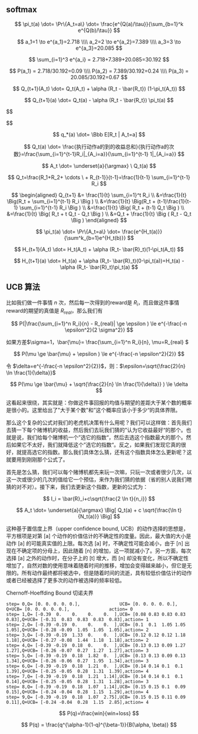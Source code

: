 ## softmax

$$
\pi_t(a) \dot= \Pr\{A_t=a\} \dot= \frac{e^{Q(a)/\tau}}{\sum_{b=1}^k e^{Q(b)/\tau}}
$$

$$
a_1=1 \to e^{a_1}=2.718
\\\\
a_2=2 \to e^{a_2}=7.389
\\\\
a_3=3 \to e^{a_3}=20.085
$$

$$
\sum_{i=1}^3 e^{a_i} = 2.718+7.389+20.085=30.192
$$

$$
P(a_1) = 2.718/30.192=0.09
\\\\
P(a_2) = 7.389/30.192=0.24
\\\\
P(a_3) = 20.085/30.192=0.67
$$

$$
Q_{t+1}(A_t) \dot= Q_t(A_t) + \alpha (R_t - \bar{R_t}) (1-\pi_t(A_t))
$$

$$
Q_{t+1}(a) \dot= Q_t(a) - \alpha (R_t - \bar{R_t}) \pi_t(a)
$$

$$

$$

$$
q_*(a) \dot= \Bbb E[R_t | A_t=a]
$$

$$
Q_t(a) \dot= \frac{执行动作a的到的收益总和}{执行动作a的次数}=\frac{\sum_{i=1}^{t-1}R_i|_{A_i=a}}{\sum_{i=1}^{t-1} 1|_{A_i=a}}
$$

$$
A_t \dot= \underset{a}{\argmax} \ Q_t(a)
$$

$$
Q_t=\frac{R_1+R_2+ \cdots \ + R_{t-1}}{t-1}=\frac{1}{t-1} \sum_{i=1}^{t-1} R_i
$$

$$
\begin{aligned}
Q_{t+1} &= \frac{1}{t} \sum_{i=1}^t R_i
\\
&=\frac{1}{t} \Big(R_t + \sum_{i=1}^{t-1} R_i \Big )
\\
&=\frac{1}{t} \Big(R_t + (t-1)\frac{1}{t-1} \sum_{i=1}^{t-1} R_i \Big )
\\
&=\frac{1}{t} \Big( R_t + (t-1) Q_t \Big )
\\
&=\frac{1}{t} \Big( R_t + t Q_t - Q_t \Big )
\\
&=Q_t + \frac{1}{t} \Big ( R_t - Q_t \Big )
\end{aligned}
$$


$$
\pi_t(a) \dot= \Pr\{A_t=a\} \dot= \frac{e^{H_t(a)}}{\sum^k_{b=1}e^{H_t(b)}}
$$

$$
H_{t+1}(A_t) \dot= H_t(A_t) + \alpha (R_t- \bar{R}_t)(1-\pi_t(A_t))
$$

$$
H_{t+1}(a) \dot= H_t(a) + \alpha (R_t- \bar{R}_t)(0-\pi_t(a))=H_t(a) - \alpha (R_t- \bar{R}_t)\pi_t(a)
$$



## UCB 算法

比如我们做一件事情 $n$ 次，然后每一次得到的reward是 $R_i$，而且做这件事情reward的期望的真值是 $R_{real}$，那么我们有

$$
P(|\frac{\sum_{i=1}^n R_i}{n} - R_{real}| \ge \epsilon ) \le e^{-\frac{-n \epsilon^2}{2 \sigma^2}}
$$

如果方差$\sigma=1，\bar{\mu}= \frac{\sum_{i=1}^n R_i}{n}, \mu=R_{real} $

$$
P(\mu \ge \bar{\mu} + \epsilon ) \le e^{-\frac{-n \epsilon^2}{2}}
$$

令 $\delta=e^{-\frac{-n \epsilon^2}{2}}$，则：$\epsilon=\sqrt{\frac{2}{n} \ln \frac{1}{\delta}}$


$$
P(\mu \ge \bar{\mu} + \sqrt{\frac{2}{n} \ln \frac{1}{\delta}} ) \le \delta
$$



这看起来很绕，其实就是：你做这件事回报的均值与期望的差距大于某个数的概率是很小的。这里给出了"大于某个数"和”这个概率应该小于多少“的具体界限。

那么这个复杂的公式对我们的老虎机决策有什么用呢？我们可以这样做：首先我们去猜一下每个赌博机的收益，然后我们去玩我们猜的”认为它收益最好“的那个。也就是说，我们给每个赌博机一个”选它的指数“，然后去选这个指数最大的那个。然后如果它不太好，我们就降低这个”选它的指数“。反之，如果我们发现它真的很好，就提高选它的指数。那么我们具体怎么猜，还有这个指数具体怎么更新呢？这就要用到刚刚那个公式了。

首先是怎么猜，我们可以每个赌博机都先来玩一次嘛，只玩一次或者很少几次，以这一次或很少的几次的值给它一个预估，来作为我们猜的依据（省的别人说我们瞎猜的对不对）。接下来，我们去更新这个指数，更新的公式为：

$$
I_i = \bar{R}_i+c\sqrt{\frac{2 \ln t}{n_i}}
$$

$$
A_t \dot= \underset{a}{\argmax} \Big[ Q_t(a) + c \sqrt{\frac{\ln t}{N_t(a)}} \Big]
$$

这种基于置信度上界（upper confidence bound, UCB）的动作选择的思想是，平方根项是对第 [a] 个动作的价值估计的不确定性的度量。因此，最大值的大小是动作 [a] 的可能真实值的上限。每次选 [a] 时，不确定性可能会减小，由于 [n] 出现在不确定项的分母上，因此随着 [n] 的增加，这一项就减小了。另一方面，每次选择 [a] 之外的动作时，在分子上的 [t] 增大，而 [n] 却没有变化，所以不确定性增加了，自然对数的使用意味着随着时间的推移，增加会变得越来越小，但它是无限的。所有动作最终都将被选中，但是随着时间的流逝，具有较低价值估计的动作或者已经被选择了更多次的动作被选择的频率较低。


Chernoff-Hoeffding Bound
切诺夫界


```
step= 0,Q= [0. 0. 0. 0. 0.],               UCB= [0. 0. 0. 0. 0.],          Q+UCB= [0. 0. 0. 0. 0.],               action= 0
step= 1,Q= [-0.39  0.    0.    0.    0.  ],UCB= [0.08 0.83 0.83 0.83 0.83],Q+UCB= [-0.31  0.83  0.83  0.83  0.83],action= 1
step= 2,Q= [-0.39 -0.19  0.    0.    0.  ],UCB= [0.1  0.1  1.05 1.05 1.05],Q+UCB= [-0.28 -0.09  1.05  1.05  1.05],action= 2
step= 3,Q= [-0.39 -0.19  1.33  0.    0.  ],UCB= [0.12 0.12 0.12 1.18 1.18],Q+UCB= [-0.27 -0.08  1.44  1.18  1.18],action= 2
step= 4,Q= [-0.39 -0.19  0.18  0.    0.  ],UCB= [0.13 0.13 0.09 1.27 1.27],Q+UCB= [-0.26 -0.07  0.27  1.27  1.27],action= 3
step= 5,Q= [-0.39 -0.19  0.18  1.82  0.  ],UCB= [0.13 0.13 0.09 0.13 1.34],Q+UCB= [-0.26 -0.06  0.27  1.95  1.34],action= 3
step= 6,Q= [-0.39 -0.19  0.18  1.21  0.  ],UCB= [0.14 0.14 0.1  0.1  1.39],Q+UCB= [-0.25 -0.05  0.28  1.31  1.39],action= 4
step= 7,Q= [-0.39 -0.19  0.18  1.21  1.14],UCB= [0.14 0.14 0.1  0.1  0.14],Q+UCB= [-0.25 -0.05  0.28  1.31  1.28],action= 3
step= 8,Q= [-0.39 -0.19  0.18  1.07  1.14],UCB= [0.15 0.15 0.1  0.09 0.15],Q+UCB= [-0.24 -0.04  0.28  1.15  1.29],action= 4
step= 9,Q= [-0.39 -0.19  0.18  1.07  2.75],UCB= [0.15 0.15 0.11 0.09 0.11],Q+UCB= [-0.24 -0.04  0.28  1.15  2.85],action= 4
```



$$
P(q)=\frac{win}{win+loss}
$$


$$
P(q) = \frac{q^{\alpha-1}(1-q)^{\beta-1}}{B(\alpha, \beta)}
$$

